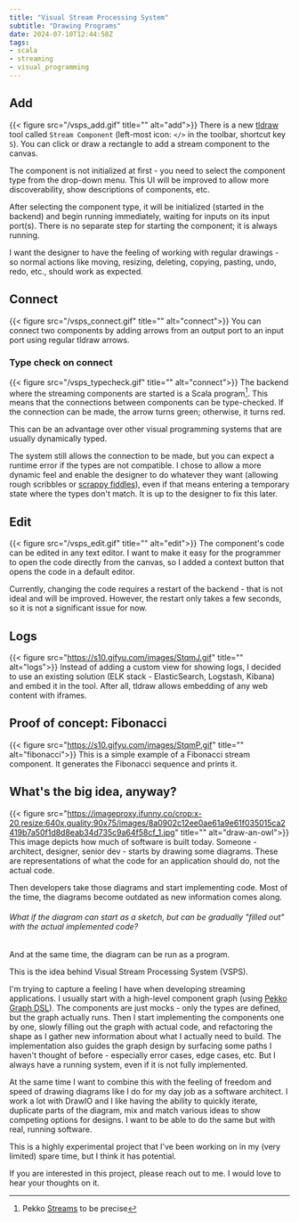 ```yaml
---
title: "Visual Stream Processing System"
subtitle: "Drawing Programs"
date: 2024-07-10T12:44:58Z
tags:
- scala
- streaming
- visual_programming
---
```


## Add
{{< figure src="/vsps_add.gif" title="" alt="add">}}
There is a new [tldraw](https://www.tldraw.com/) tool called `Stream Component` (left-most icon: `</>` in the toolbar, shortcut key `S`). You can click or draw a rectangle to add a stream component to the canvas.

The component is not initialized at first - you need to select the component type from the drop-down menu. This UI will be improved to allow more discoverability, show descriptions of components, etc.

After selecting the component type, it will be initialized (started in the backend) and begin running immediately, waiting for inputs on its input port(s). There is no separate step for starting the component; it is always running.  

I want the designer to have the feeling of working with regular drawings - so normal actions like moving, resizing, deleting, copying, pasting, undo, redo, etc., should work as expected.

## Connect
{{< figure src="/vsps_connect.gif" title="" alt="connect">}}
You can connect two components by adding arrows from an output port to an input port using regular tldraw arrows.

### Type check on connect
{{< figure src="/vsps_typecheck.gif" title="" alt="connect">}}
The backend where the streaming components are started is a Scala program[^1]. This means that the connections between components can be type-checked. If the connection can be made, the arrow turns green; otherwise, it turns red.

This can be an advantage over other visual programming systems that are usually dynamically typed. 

The system still allows the connection to be made, but you can expect a runtime error if the types are not compatible.
I chose to allow a more dynamic feel and enable the designer to do whatever they want (allowing rough scribbles or [scrappy fiddles](https://www.todepond.com/wikiblogarden/scrappy-fiddles/sharing/normalising/live/)), 
even if that means entering a temporary state where the types don't match. 
It is up to the designer to fix this later. 

## Edit
{{< figure src="/vsps_edit.gif" title="" alt="edit">}}
The component's code can be edited in any text editor.
I want to make it easy for the programmer to open the code directly from the canvas, so I added a context button that opens the code in a default editor.

Currently, changing the code requires a restart of the backend - that is not ideal and will be improved. 
However, the restart only takes a few seconds, so it is not a significant issue for now.

## Logs
{{< figure src="https://s10.gifyu.com/images/StqmJ.gif" title="" alt="logs">}}
Instead of adding a custom view for showing logs, I decided to use an existing solution (ELK stack - ElasticSearch, Logstash, Kibana) and embed it in the tool.
After all, tldraw allows embedding of any web content with iframes.

## Proof of concept: Fibonacci
{{< figure src="https://s10.gifyu.com/images/StqmP.gif" title="" alt="fibonacci">}}
This is a simple example of a Fibonacci stream component. It generates the Fibonacci sequence and prints it.

## What's the big idea, anyway?
{{< figure src="https://imageproxy.ifunny.co/crop:x-20,resize:640x,quality:90x75/images/8a0902c12ee0ae61a9e61f035015ca2419b7a50f1d8d8eab34d735c9a64f58cf_1.jpg" title="" alt="draw-an-owl">}}
This image depicts how much of software is built today. Someone - architect, designer, senior dev - starts by drawing some diagrams.
These are representations of what the code for an application should do, not the actual code.

Then developers take those diagrams and start implementing code. Most of the time, the diagrams become outdated as new information comes along.

###### What if the diagram can start as a sketch, but can be gradually "filled out" with the actual implemented code?

And at the same time, the diagram can be run as a program.

This is the idea behind Visual Stream Processing System (VSPS).

I'm trying to capture a feeling I have when developing streaming applications. 
I usually start with a high-level component graph (using [Pekko Graph DSL](https://pekko.apache.org/docs/pekko/current///stream/stream-graphs.html)). 
The components are just mocks - only the types are defined, but the graph actually runs. 
Then I start implementing the components one by one, slowly filling out the graph with actual code, and refactoring the shape as I gather new information about what I actually need to build.
The implementation also guides the graph design by surfacing some paths I haven't thought of before - especially error cases, edge cases, etc.
But I always have a running system, even if it is not fully implemented.

At the same time I want to combine this with the feeling of freedom and speed of drawing diagrams like I do for my day job as a software architect. 
I work a lot with DrawIO and I like having the ability to quickly iterate, duplicate parts of the diagram, mix and match various ideas to show competing options for designs. 
I want to be able to do the same but with real, running software.

This is a highly experimental project that I've been working on in my (very limited) spare time, but I think it has potential.

If you are interested in this project, please reach out to me. I would love to hear your thoughts on it.

[^1]: Pekko [Streams](https://pekko.apache.org/docs/pekko/current/stream/) to be precise